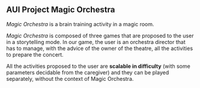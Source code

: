 ## AUI Project Magic Orchestra

*Magic Orchestra* is a brain training activity in a magic room.

*Magic Orchestra* is composed of three games that are proposed to the user in a storytelling mode.
In our game, the user is an orchestra director that has to manage, with the advice of the owner of the theatre, all the activities to prepare the concert.

All the activities proposed to the user are **scalable in difficulty** (with some parameters decidable from the caregiver) and they can be played separately, without the context of Magic Orchestra.
